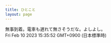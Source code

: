 ```yaml
---
title: ひとこと
layout: page
---
```

<div class="box" dt="1676010952514">
  無事到着。電車も遅れて無さそうだな。よしよし。
  <div class="content is-small">Fri Feb 10 2023 15:35:52 GMT+0900 (日本標準時)</div>
</div>